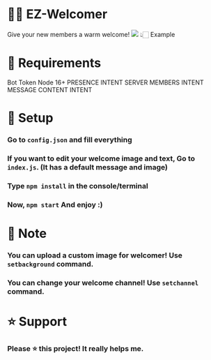 # 👋🏻 EZ-Welcomer
Give your new members a warm welcome!
<img src="https://cdn.discordapp.com/attachments/1070673897126637608/1076054015319744513/image.png">
👆🏻 Example

# 🚧 Requirements
Bot Token
Node 16+
PRESENCE INTENT
SERVER MEMBERS INTENT
MESSAGE CONTENT INTENT

# 🚁 Setup
### Go to ```config.json``` and fill everything
### If you want to edit your welcome image and text, Go to ```index.js```. (It has a default message and image)
### Type ```npm install``` in the console/terminal
### Now, ```npm start``` And enjoy :)

# 📝 Note
### You can upload a custom image for welcomer! Use ```setbackground``` command.
### You can change your welcome channel! Use ```setchannel``` command.

# ⭐ Support
### Please ⭐  this project! It really helps me.
